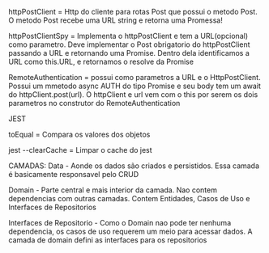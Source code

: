 httpPostClient = Http do cliente para rotas Post que possui o metodo Post. O metodo Post recebe uma URL string e retorna uma Promessa!

httpPostClientSpy = Implementa o httpPostClient e tem a URL(opcional) como parametro. Deve implementar o Post obrigatorio do httpPostClient passando a URL e retornando uma Promise. Dentro dela identificamos a URL como this.URL, e retornamos o resolve da Promise


RemoteAuthentication = possui como parametros a URL e o HttpPostClient. Possui um mmetodo async AUTH do tipo Promise<void> e seu body tem um await do httpClient.post(url). O httpClient e url vem com o this por serem os dois parametros no construtor do RemoteAuthentication




JEST

toEqual = Compara os valores dos objetos

jest --clearCache = Limpar o cache do jest


CAMADAS:
Data - Aonde os dados são criados e persistidos. Essa camada é basicamente responsavel pelo CRUD

Domain - Parte central e mais interior da camada. Nao contem dependencias com outras camadas. Contem Entidades, Casos de Uso e Interfaces de Repositorios

Interfaces de Repositorio - Como o Domain nao pode ter nenhuma dependencia, os casos de uso requerem um meio para acessar dados. A camada de domain defini as interfaces para os repositorios